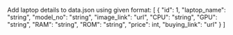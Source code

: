 Add laptop details to data.json using given format:
[
  {
    "id": 1,
    "laptop_name": "string",
    "model_no": "string",
    "image_link": "url",
    "CPU": "string",
    "GPU": "string",
    "RAM": "string",
    "ROM": "string",
    "price": int,
    "buying_link": "url"
  }
]
